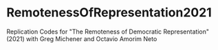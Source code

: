 # RemotenessOfRepresentation2021
Replication Codes for "The Remoteness of Democratic Representation" (2021) with Greg Michener and Octavio Amorim Neto
